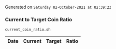 Generated on `Saturday 02-October-2021 at 02:39:23`

### Current to Target Coin Ratio
`current_coin_ratio.sh`

Date|Current|Target|Ratio
---|---|---|---
